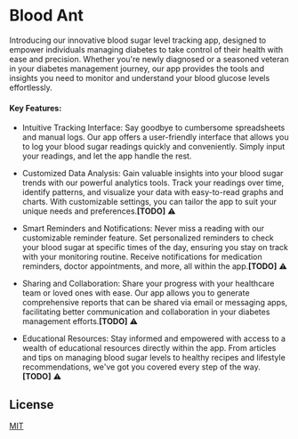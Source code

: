 
# Blood Ant

Introducing our innovative blood sugar level tracking app, designed to empower individuals managing diabetes to take control of their health with ease and precision. Whether you're newly diagnosed or a seasoned veteran in your diabetes management journey, our app provides the tools and insights you need to monitor and understand your blood glucose levels effortlessly.

#### Key Features:
- Intuitive Tracking Interface: Say goodbye to cumbersome spreadsheets and manual logs. Our app offers a user-friendly interface that allows you to log your blood sugar readings quickly and conveniently. Simply input your readings, and let the app handle the rest.

- Customized Data Analysis: Gain valuable insights into your blood sugar trends with our powerful analytics tools. Track your readings over time, identify patterns, and visualize your data with easy-to-read graphs and charts. With customizable settings, you can tailor the app to suit your unique needs and preferences.__[TODO]__ :warning:

- Smart Reminders and Notifications: Never miss a reading with our customizable reminder feature. Set personalized reminders to check your blood sugar at specific times of the day, ensuring you stay on track with your monitoring routine. Receive notifications for medication reminders, doctor appointments, and more, all within the app.__[TODO]__ :warning:


- Sharing and Collaboration: Share your progress with your healthcare team or loved ones with ease. Our app allows you to generate comprehensive reports that can be shared via email or messaging apps, facilitating better communication and collaboration in your diabetes management efforts.__[TODO]__ :warning:

- Educational Resources: Stay informed and empowered with access to a wealth of educational resources directly within the app. From articles and tips on managing blood sugar levels to healthy recipes and lifestyle recommendations, we've got you covered every step of the way.   __[TODO]__ :warning:

## License

[MIT](https://choosealicense.com/licenses/mit/)


